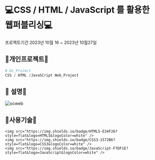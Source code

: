 #  💻CSS / HTML / JavaScript 를 활용한 웹퍼블리싱💻
프로젝트기간 2023년 10월 16 ~ 2023년 10월27일


## 🔨개인프로젝트🔨

```python
# Oc_ProJect
CSS / HTML /JavaSCript Web_Project

```
## 👋 설명👋

![ocweb](https://github.com/wwnoov/ww_project/assets/145524959/e982d9c0-8d04-4739-8588-775120880d51)


## :page_with_curl:사용기술:page_with_curl:
	<img src="https://img.shields.io/badge/HTML5-E34F26?style=flat&logo=HTML5&logoColor=white" />
	<img src="https://img.shields.io/badge/CSS3-1572B6?style=flat&logo=CSS3&logoColor=white" />
	<img src="https://img.shields.io/badge/JavaScript-F7DF1E?style=flat&logo=JavaScript&logoColor=white" />

